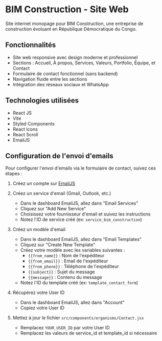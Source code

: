# BIM Construction - Site Web

Site internet monopage pour BIM Construction, une entreprise de construction évoluant en République Démocratique du Congo.

## Fonctionnalités

- Site web responsive avec design moderne et professionnel
- Sections : Accueil, À propos, Services, Valeurs, Portfolio, Équipe, et Contact
- Formulaire de contact fonctionnel (sans backend)
- Navigation fluide entre les sections
- Intégration des réseaux sociaux et WhatsApp

## Technologies utilisées

- React JS
- Vite
- Styled Components
- React Icons
- React Scroll
- EmailJS

## Configuration de l'envoi d'emails

Pour configurer l'envoi d'emails via le formulaire de contact, suivez ces étapes :

1. Créez un compte sur [EmailJS](https://www.emailjs.com/)
2. Créez un service d'email (Gmail, Outlook, etc.)
   - Dans le dashboard EmailJS, allez dans "Email Services"
   - Cliquez sur "Add New Service"
   - Choisissez votre fournisseur d'email et suivez les instructions
   - Notez l'ID de service créé (ex: `service_bim_construction`)

3. Créez un modèle d'email
   - Dans le dashboard EmailJS, allez dans "Email Templates"
   - Cliquez sur "Create New Template"
   - Créez votre modèle avec les variables suivantes :
     - `{{from_name}}` : Nom de l'expéditeur
     - `{{from_email}}` : Email de l'expéditeur
     - `{{from_phone}}` : Téléphone de l'expéditeur
     - `{{subject}}` : Sujet du message
     - `{{message}}` : Contenu du message
   - Notez l'ID du template créé (ex: `template_contact_form`)

4. Récupérez votre User ID
   - Dans le dashboard EmailJS, allez dans "Account"
   - Copiez votre User ID

5. Mettez à jour le fichier `src/components/organisms/Contact.jsx`
   - Remplacez `YOUR_USER_ID` par votre User ID
   - Remplacez les valeurs de service_id et template_id si nécessaire
